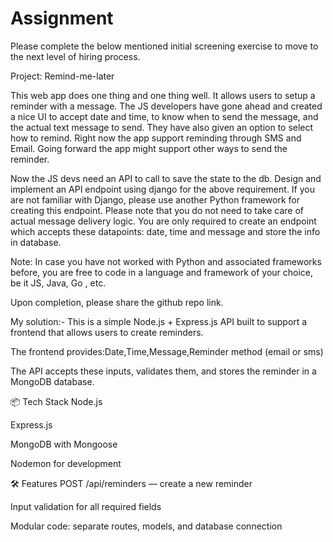 # Assignment
Please complete the below mentioned initial screening exercise to move to the next level of hiring process.

Project: Remind-me-later

This web app does one thing and one thing well. It allows users to setup a reminder with a message. The JS developers have gone ahead and created a nice UI to accept date and time, to know when to send the message, and the actual text message to send. They have also given an option to select how to remind. Right now the app support reminding through SMS and Email. Going forward the app might support other ways to send the reminder. 

Now the JS devs need an API to call to save the state to the db. 
Design and implement an API endpoint using django for the above requirement. If you are not familiar with Django, please use another Python framework for creating this endpoint. 
Please note that you do not need to take care of actual message delivery logic. You are only required to create an endpoint which accepts these datapoints: date, time and message and store the info in database.

Note: In case you have not worked with Python and associated frameworks before, you are free to code in a language and framework of your choice, be it JS, Java, Go , etc.

Upon completion, please share the github repo link.


My solution:-
This is a simple Node.js + Express.js API built to support a frontend that allows users to create reminders.

The frontend provides:Date,Time,Message,Reminder method (email or sms)

The API accepts these inputs, validates them, and stores the reminder in a MongoDB database.

📦 Tech Stack
Node.js

Express.js

MongoDB with Mongoose

Nodemon for development

🛠️ Features
POST /api/reminders — create a new reminder

Input validation for all required fields

Modular code: separate routes, models, and database connection


